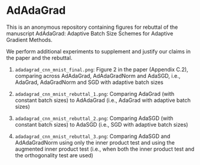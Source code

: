 # AdAdaGrad 

This is an anonymous repository containing figures for rebuttal of the manuscript AdAdaGrad: Adaptive Batch Size Schemes for Adaptive Gradient Methods. 

We perform additional experiments to supplement and justify our claims in the paper and the rebuttal. 

1. `adadagrad_cnn_mnist_final.png`: Figure 2 in the paper (Appendix C.2), comparing across AdAdaGrad, AdAdaGradNorm and AdaSGD, i.e., AdaGrad, AdaGradNorm and SGD with adaptive batch sizes

2. `adadagrad_cnn_mnist_rebuttal_1.png`: Comparing AdaGrad (with constant batch sizes) to AdAdaGrad (i.e., AdaGrad with adaptive batch sizes)

3. `adadagrad_cnn_mnist_rebuttal_2.png`: Comparing AdaSGD (with constant batch sizes) to AdaSGD (i.e., SGD with adaptive batch sizes)

4. `adadagrad_cnn_mnist_rebuttal_3.png`: Comparing AdaSGD and AdAdaGradNorm using only the inner product test and using the augmented inner product test (i.e., when both the inner product test and the orthogonality test are used)

